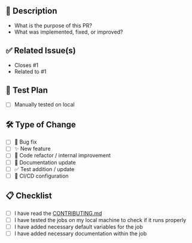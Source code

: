 <!--
Thank you for your contribution! 🎉

Please fill out the information below to help us review and merge your pull request efficiently.
-->

## 📄 Description

<!-- Describe your changes in detail -->
- What is the purpose of this PR?
- What was implemented, fixed, or improved?

## ✅ Related Issue(s)

<!-- Link to the issue(s) this PR resolves or relates to -->
- Closes #1
- Related to #1

## 🧪 Test Plan

<!-- How did you test your changes? Add steps or screenshots if necessary -->
- [ ] Manually tested on local

## 🛠️ Type of Change

<!-- Check all that apply -->
- [ ] 🐛 Bug fix
- [ ] ✨ New feature
- [ ] 🔧 Code refactor / internal improvement
- [ ] 📝 Documentation update
- [ ] ✅ Test addition / update
- [ ] 🚨 CI/CD configuration

## 📋 Checklist

- [ ] I have read the [CONTRIBUTING.md](./CONTRIBUTING.md)
- [ ] I have tested the jobs on my local machine to check if it runs properly
- [ ] I have added necessary default variables for the job
- [ ] I have added necessary documentation within the job
